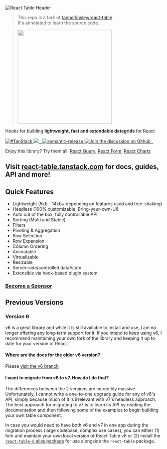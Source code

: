 ![React Table Header](https://github.com/tannerlinsley/react-table/raw/master/media/header.png)

> This repo is a fork of [tannerlinsley/react-table](https://github.com/tannerlinsley/react-table)    
> It's annotated to learn the source code.

> <img src='https://github.com/tannerlinsley/react-table/raw/master/media/logo.png' width='300'/>

Hooks for building **lightweight, fast and extendable datagrids** for React

<a href="https://twitter.com/intent/tweet?button_hashtag=TanStack" target="\_parent">
  <img alt="#TanStack" src="https://img.shields.io/twitter/url?color=%2308a0e9&label=%23TanStack&style=social&url=https%3A%2F%2Ftwitter.com%2Fintent%2Ftweet%3Fbutton_hashtag%3DTanStack" />
</a><a href="https://github.com/tannerlinsley/react-table/actions?table=workflow%3A%22react-table+tests%22">
<img src="https://github.com/tannerlinsley/react-table/workflows/react-table%20tests/badge.svg" />
</a><a href="https://npmjs.com/package/react-table" target="\_parent">
  <img alt="" src="https://img.shields.io/npm/dm/react-table.svg" />
</a><a href="https://bundlephobia.com/result?p=react-table@latest" target="\_parent">
  <img alt="" src="https://badgen.net/bundlephobia/minzip/react-table@latest" />
</a><a href="#badge">
    <img alt="semantic-release" src="https://img.shields.io/badge/%20%20%F0%9F%93%A6%F0%9F%9A%80-semantic--release-e10079.svg">
  </a><a href="https://github.com/tannerlinsley/react-table/discussions">
  <img alt="Join the discussion on Github" src="https://img.shields.io/badge/Github%20Discussions%20%26%20Support-Chat%20now!-blue" />
</a><a href="https://github.com/tannerlinsley/react-table" target="\_parent">
  <img alt="" src="https://img.shields.io/github/stars/tannerlinsley/react-table.svg?style=social&label=Star" />
</a><a href="https://twitter.com/tannerlinsley" target="\_parent">
  <img alt="" src="https://img.shields.io/twitter/follow/tannerlinsley.svg?style=social&label=Follow" />
</a>

Enjoy this library? Try them all! [React Query](https://github.com/tannerlinsley/react-query), [React Form](https://github.com/tannerlinsley/react-form), [React Charts](https://github.com/tannerlinsley/react-charts)

## Visit [react-table.tanstack.com](https://react-table.tanstack.com) for docs, guides, API and more!

## Quick Features

- Lightweight (5kb - 14kb+ depending on features used and tree-shaking)
- Headless (100% customizable, Bring-your-own-UI)
- Auto out of the box, fully controllable API
- Sorting (Multi and Stable)
- Filters
- Pivoting & Aggregation
- Row Selection
- Row Expansion
- Column Ordering
- Animatable
- Virtualizable
- Resizable
- Server-side/controlled data/state
- Extensible via hook-based plugin system

### [Become a Sponsor](https://github.com/sponsors/tannerlinsley/)

## Previous Versions

### Version 6

v6 is a great library and while it is still available to install and use, I am no longer offering any long-term support for it. If you intend to keep using v6, I recommend maintaining your own fork of the library and keeping it up to date for your version of React.

#### Where are the docs for the older v6 version?

Please [visit the v6 branch](https://github.com/tannerlinsley/react-table/tree/v6)

#### I want to migrate from v6 to v7. How do I do that?

The differences between the 2 versions are incredibly massive. Unfortunately, I cannot write a one-to-one upgrade guide for any of v6's API, simply because much of it is irrelevant with v7's headless approach. The best approach for migrating to v7 is to learn its API by reading the documentation and then following some of the examples to begin building your own table component.

In case you would need to have both v6 and v7 in one app during the migration process (large codebase, complex use cases), you can either (1) fork and maintain your own local version of React Table v6 or (2) install the [`react-table-6` alias package](https://www.npmjs.com/package/react-table-6) for use alongside the `react-table` package.
